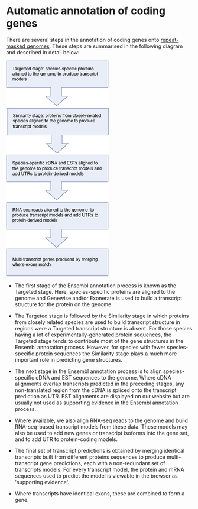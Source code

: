 # Automatic annotation of coding genes

There are several steps in the annotation of coding genes onto [repeat-masked genomes](assembly_repeats.md). These steps are summarised in the following diagram and described in detail below:

![Genebuild flowchart](automatic.png "Genebuild flowchart")

* The first stage of the Ensembl annotation process is known as the Targeted stage. Here, species-specific proteins are aligned to the genome and Genewise and/or Exonerate is used to build a transcript structure for the protein on the genome.

* The Targeted stage is followed by the Similarity stage in which proteins from closely related species are used to build transcript structure in regions were a Targeted transcript structure is absent. For those species having a lot of experimentally-generated protein sequences, the Targeted stage tends to contribute most of the gene structures in the Ensembl annotation process. However, for species with fewer species-specific protein sequences the Similarity stage plays a much more important role in predicting gene structures.

* The next stage in the Ensembl annotation process is to align species-specific cDNA and EST sequences to the genome. Where cDNA alignments overlap transcripts predicted in the preceding stages, any non-translated region from the cDNA is spliced onto the transcript prediction as UTR. EST alignments are displayed on our website but are usually not used as supporting evidence in the Ensembl annotation process.

* Where available, we also align RNA-seq reads to the genome and build RNA-seq-based transcript models from these data. These models may also be used to add new genes or transcript isoforms into the gene set, and to add UTR to protein-coding models.

* The final set of transcript predictions is obtained by merging identical transcripts built from different proteins sequences to produce multi-transcript gene predictions, each with a non-redundant set of transcripts models. For every transcript model, the protein and mRNA sequences used to predict the model is viewable in the browser as 'supporting evidence'.

* Where transcripts have identical exons, these are combined to form a gene.
